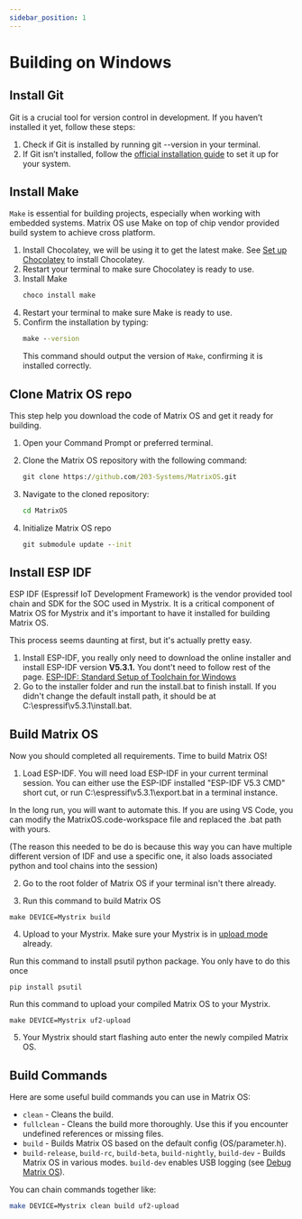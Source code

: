 ```yaml
---
sidebar_position: 1
---
```


# Building on Windows

## Install Git 
Git is a crucial tool for version control in development. If you haven’t installed it yet, follow these steps:

1. Check if Git is installed by running git --version in your terminal.
2. If Git isn’t installed, follow the [official installation guide](https://git-scm.com/book/en/v2/Getting-Started-Installing-Git) to set it up for your system.

## Install Make 
`Make` is essential for building projects, especially when working with embedded systems. Matrix OS use Make on top of chip vendor provided build system to achieve cross platform.

1. Install Chocolatey, we will be using it to get the latest make. See [Set up Chocolatey](https://docs.chocolatey.org/en-us/choco/setup/) to install Chocolatey.
2. Restart your terminal to make sure Chocolatey is ready to use.
3. Install Make
   ```cmd
   choco install make
   ```
4. Restart your terminal to make sure Make is ready to use.
5. Confirm the installation by typing:
   ```cmd
   make --version
   ```
   This command should output the version of `Make`, confirming it is installed correctly.

## Clone Matrix OS repo 
This step help you download the code of Matrix OS and get it ready for building.


1. Open your Command Prompt or preferred terminal.
2. Clone the Matrix OS repository with the following command:
   ```cmd
   git clone https://github.com/203-Systems/MatrixOS.git
   ```

3. Navigate to the cloned repository:
   ```cmd
   cd MatrixOS
   ```

4. Initialize Matrix OS repo
    ```cmd
    git submodule update --init
    ```

## Install ESP IDF
ESP IDF (Espressif IoT Development Framework) is the vendor provided tool chain and SDK for the SOC used in Mystrix. It is a critical component of Matrix OS for Mystrix and it's important to have it installed for building Matrix OS.

This process seems daunting at first, but it's actually pretty easy. 

1. Install ESP-IDF, you really only need to download the online installer and install ESP-IDF version **V5.3.1.** You dont't need to follow rest of the page. [ESP-IDF: Standard Setup of Toolchain for Windows](https://docs.espressif.com/projects/esp-idf/en/stable/esp32/get-started/windows-setup.html)
2. Go to the installer folder and run the install.bat to finish install. If you didn't change the default install path, it should be at C:\espressif\v5.3.1\install.bat.

## Build Matrix OS
Now you should completed all requirements. Time to build Matrix OS!

1. Load ESP-IDF. You will need load ESP-IDF in your current terminal session. You can either use the ESP-IDF installed "ESP-IDF V5.3 CMD" short cut, or run C:\espressif\v5.3.1\export.bat in a terminal instance.

In the long run, you will want to automate this. If you are using VS Code, you can modify the MatrixOS.code-workspace file and replaced the .bat path with yours.

(The reason this needed to be do is because this way you can have multiple different version of IDF and use a specific one, it also loads associated python and tool chains into the session)

2. Go to the root folder of Matrix OS if your terminal isn't there already.

3. Run this command to build Matrix OS

```
make DEVICE=Mystrix build
```

4. Upload to your Mystrix. Make sure your Mystrix is in [upload mode](/docs/Mystrix/MystrixSpecific/UpdateMatrixOS#enter-os-update-mode) already.

Run this command to install psutil python package. You only have to do this once
```
pip install psutil
```

Run this command to upload your compiled Matrix OS to your Mystrix. 

```
make DEVICE=Mystrix uf2-upload
```

5. Your Mystrix should start flashing auto enter the newly compiled Matrix OS.

## Build Commands

Here are some useful build commands you can use in Matrix OS:

- `clean` - Cleans the build.
- `fullclean` - Cleans the build more thoroughly. Use this if you encounter undefined references or missing files.
- `build` - Builds Matrix OS based on the default config (OS/parameter.h).
- `build-release`, `build-rc`, `build-beta`, `build-nightly`, `build-dev` - Builds Matrix OS in various modes. `build-dev` enables USB logging (see [Debug Matrix OS](/docs/Developer/DebugMatrixOS/DebugMatrixOSCpp)).


You can chain commands together like:
```bash
make DEVICE=Mystrix clean build uf2-upload
```